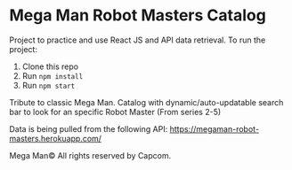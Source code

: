 # Mega Man Robot Masters Catalog
Project to practice and use React JS and API data retrieval. 
To run the project:

1. Clone this repo
2. Run `npm install`
3. Run `npm start`

Tribute to classic Mega Man. Catalog with dynamic/auto-updatable search bar to look for an specific Robot Master (From series 2-5) 

Data is being pulled from the following API: https://megaman-robot-masters.herokuapp.com/ 

Mega Man© All rights reserved by Capcom. 

